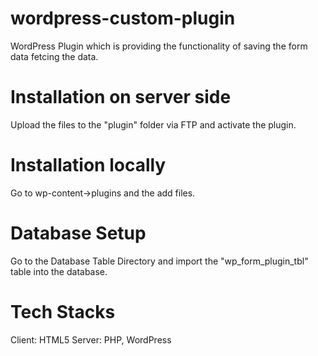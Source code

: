 # wordpress-custom-plugin
WordPress Plugin which is providing the functionality of saving the form data fetcing the data.

# Installation on server side
Upload the files to the "plugin" folder via FTP and activate the plugin.

# Installation locally
Go to wp-content->plugins and the add files.

# Database Setup
Go to the Database Table Directory and import the  "wp_form_plugin_tbl" table into the database.  

# Tech Stacks
Client: HTML5
Server: PHP, WordPress
